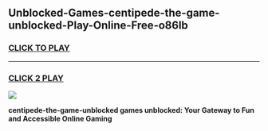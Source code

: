 
## Unblocked-Games-centipede-the-game-unblocked-Play-Online-Free-o86lb
<h3>
<a href="https://premium76.site?title=centipede-the-game-unblocked&ref=26A">CLICK TO PLAY</a></h3>
<hr>

<h3>
<a href="https://premium76.site?title=centipede-the-game-unblocked&ref=26A">CLICK 2 PLAY</a>
  
</h3>

<a href="https://premium76.site?title=centipede-the-game-unblocked&ref=26A"><img src="https://clearcache.store/games.png"></a>


**centipede-the-game-unblocked games unblocked: Your Gateway to Fun and Accessible Online Gaming**
